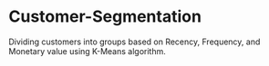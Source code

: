 # Customer-Segmentation
Dividing customers into groups based on Recency, Frequency, and Monetary value using K-Means algorithm. 
